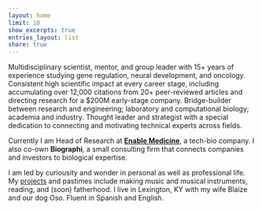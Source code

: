 ```yaml
---
layout: home
limit: 10
show_excerpts: true
entries_layout: list
share: true
---
```


Multidisciplinary scientist, mentor, and group leader with 15+ years of experience studying gene regulation, neural development, and oncology. Consistent high scientific impact at every career stage, including accumulating over 12,000 citations from 20+ peer-reviewed articles and directing research for a $200M early-stage company. Bridge-builder between research and engineering; laboratory and computational biology; academia and industry. Thought leader and strategist with a special dedication to connecting and motivating technical experts across fields. 

Currently I am Head of Research at [**Enable Medicine**](https://enablemedicine.com), a tech-bio company. I also co-own **Biographi**, a small consulting firm that connects companies and investors to biological expertise. 

I am led by curiousity and wonder in personal as well as professional life. My [projects](./projects/) and pastimes include making music and musical instruments, reading, and (soon) fatherhood. I live in Lexington, KY with my wife Blaize and our dog Oso. Fluent in Spanish and English.  
